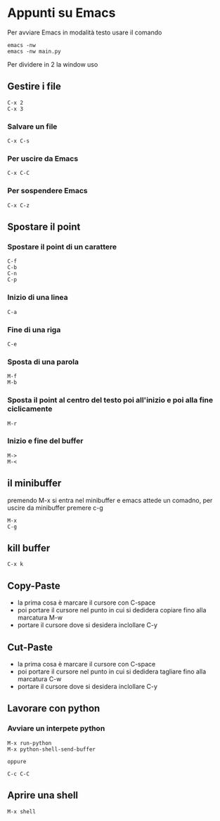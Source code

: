 # Appunti su Emacs

Per avviare Emacs in modalità testo usare il comando

```
emacs -nw
emacs -nw main.py
```
Per dividere in 2 la window uso

## Gestire i file
```
C-x 2 
C-x 3
```
### Salvare un file

```
C-x C-s
```

### Per uscire da Emacs

```
C-x C-C
```
### Per sospendere Emacs
```
C-x C-z
```
## Spostare il point
### Spostare il point di un carattere

```
C-f 
C-b
C-n
C-p
```

### Inizio di una linea

```
C-a
```

### Fine di una riga

```
C-e
```
### Sposta di una parola

```
M-f
M-b
```

### Sposta il point al centro del testo poi all'inizio e poi alla fine ciclicamente

```
M-r
```
### Inizio e fine del buffer

```
M->
M-<

```
## il minibuffer
premendo M-x si entra nel minibuffer e emacs attede un comadno, per uscire da minibuffer premere c-g

```
M-x
C-g
```

## kill buffer

```
C-x k
```

## Copy-Paste
- la prima cosa è marcare il cursore con C-space
- poi portare il cursore nel punto in cui si dedidera copiare fino alla marcatura M-w
- portare il cursore dove si desidera inclollare C-y

## Cut-Paste
- la prima cosa è marcare il cursore con C-space
- poi portare il cursore nel punto in cui si dedidera tagliare fino alla marcatura C-w
- portare il cursore dove si desidera inclollare C-y


## Lavorare con python

### Avviare un interpete python

```
M-x run-python
M-x python-shell-send-buffer

oppure

C-c C-C
```

## Aprire una shell
```
M-x shell
```
